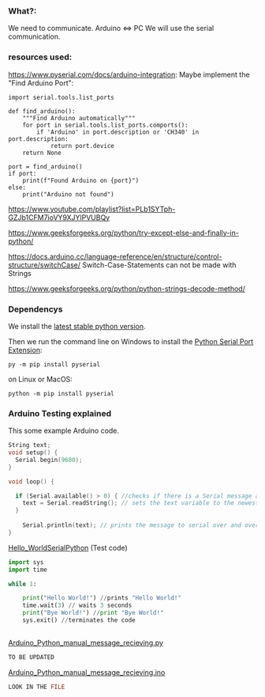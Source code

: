 ### What?:
We need to communicate.
Arduino <=> PC
We will use the serial communication.

### resources used:
https://www.pyserial.com/docs/arduino-integration:
Maybe implement the "Find Arduino Port": 
```
import serial.tools.list_ports

def find_arduino():
    """Find Arduino automatically"""
    for port in serial.tools.list_ports.comports():
        if 'Arduino' in port.description or 'CH340' in port.description:
            return port.device
    return None

port = find_arduino()
if port:
    print(f"Found Arduino on {port}")
else:
    print("Arduino not found")
```
https://www.youtube.com/playlist?list=PLb1SYTph-GZJb1CFM7ioVY9XJYlPVUBQy

https://www.geeksforgeeks.org/python/try-except-else-and-finally-in-python/

https://docs.arduino.cc/language-reference/en/structure/control-structure/switchCase/
Switch-Case-Statements can not be made with Strings

https://www.geeksforgeeks.org/python/python-strings-decode-method/

### Dependencys

We install the [latest stable python version](https://www.python.org/downloads/).

Then we run the command line on Windows to install the [Python Serial Port Extension](https://pypi.org/project/pyserial/):

```
py -m pip install pyserial
```

on Linux or MacOS:

```
python -m pip install pyserial
```


### Arduino Testing explained
This some example Arduino code.
```cpp
String text;
void setup() {
  Serial.begin(9600);
}

void loop() {

  if (Serial.available() > 0) { //checks if there is a Serial message available
    text = Serial.readString(); // sets the text variable to the newest serial message
  }
  
	Serial.println(text); // prints the message to serial over and over
}
```


[Hello_WorldSerialPython](../../Embedded%20code%20testing/Hello_WorldSerialPython.py) (Test code)
```python
import sys
import time

while 1:

	print("Hello World!") //prints "Hello World!"
	time.wait(3) // waits 3 seconds
	print("Bye World!") //print "Bye World!"
	sys.exit() //terminates the code
	
```


[Arduino_Python_manual_message_recieving.py](../../Embedded%20code%20testing/Arduino_Python_manual_message_recieving/Arduino_Python_manual_message_recieving.py)
```python
TO BE UPDATED
```

[Arduino_Python_manual_message_recieving.ino](../../Embedded%20code%20testing/Arduino_Python_manual_message_recieving/Arduino_Python_manual_message_recieving.ino)

```c++
LOOK IN THE FILE
```



